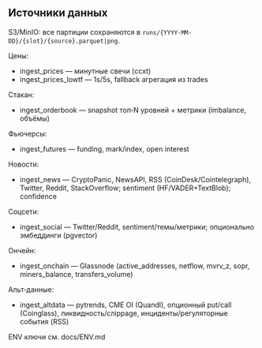 ## Источники данных

S3/MinIO: все партиции сохраняются в `runs/{YYYY-MM-DD}/{slot}/{source}.parquet|png`.

Цены:
- ingest_prices — минутные свечи (ccxt)
- ingest_prices_lowtf — 1s/5s, fallback агрегация из trades

Стакан:
- ingest_orderbook — snapshot топ‑N уровней + метрики (imbalance, объёмы)

Фьючерсы:
- ingest_futures — funding, mark/index, open interest

Новости:
- ingest_news — CryptoPanic, NewsAPI, RSS (CoinDesk/Cointelegraph), Twitter, Reddit, StackOverflow; sentiment (HF/VADER+TextBlob); confidence

Соцсети:
- ingest_social — Twitter/Reddit, sentiment/темы/метрики; опционально эмбеддинги (pgvector)

Ончейн:
- ingest_onchain — Glassnode (active_addresses, netflow, mvrv_z, sopr, miners_balance, transfers_volume)

Альт‑данные:
- ingest_altdata — pytrends, CME OI (Quandl), опционный put/call (Coinglass), ликвидность/слippage, инциденты/регуляторные события (RSS)

ENV ключи см. docs/ENV.md
